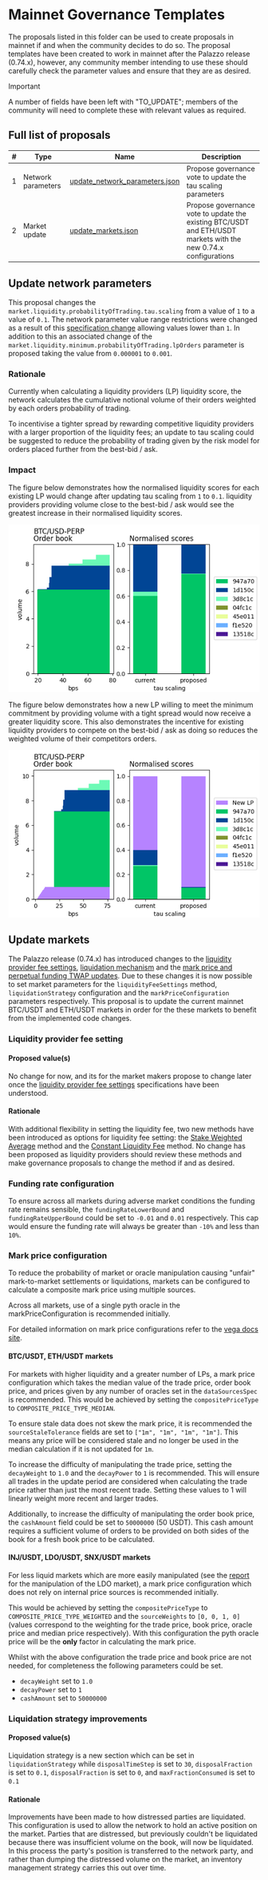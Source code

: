 # Mainnet Governance Templates

The proposals listed in this folder can be used to create proposals in mainnet if and when the community decides to do so. The proposal templates have been created to work in mainnet after the Palazzo release (0.74.x), however, any community member intending to use these should carefully check the parameter values and ensure that they are as desired.

> [!IMPORTANT]
> A number of fields have been left with "TO_UPDATE"; members of the community will need to complete these with relevant values as required.


## Full list of proposals

  | #   | Type           | Name                        | Description |
  | --- | -------------- |---------------------------- |----------- |
  | 1   | Network parameters  | [update_network_parameters.json](./update_network_parameters.json)     | Propose governance vote to update the tau scaling parameters      |
  | 2   | Market update | [update_markets.json](./update_markets.json)   | Propose governance vote to update the existing BTC/USDT and ETH/USDT markets with the new 0.74.x configurations  |


## Update network parameters

This proposal changes the `market.liquidity.probabilityOfTrading.tau.scaling` from a value of `1` to a value of `0.1`. The network parameter value range restrictions were changed as a result of this [specification change](https://github.com/vegaprotocol/specs/pull/2134/files) allowing values lower than `1`. In addition to this an associated change of the `market.liquidity.minimum.probabilityOfTrading.lpOrders` parameter is proposed taking the value from `0.000001` to `0.001`.

### Rationale

Currently when calculating a liquidity providers (LP) liquidity score, the network calculates the cumulative notional volume of their orders weighted by each orders probability of trading.

To incentivise a tighter spread by rewarding competitive liquidity providers with a larger proportion of the liquidity fees; an update to tau scaling could be suggested to reduce the probability of trading given by the risk model for orders placed further from the best-bid / ask.


### Impact

The figure below demonstrates how the normalised liquidity scores for each existing LP would change after updating tau scaling from `1` to `0.1`. liquidity providers providing volume close to the best-bid / ask would see the greatest increase in their normalised liquidity scores.

![normalised liquidity scores](./btcusd_liquidity_scores_1.png)

The figure below demonstrates how a new LP willing to meet the minimum commitment by providing volume with a tight spread would now receive a greater liquidity score. This also demonstrates the incentive for existing liquidity providers to compete on the best-bid / ask as doing so reduces the weighted volume of their competitors orders.

![minimum commitment](./btcusd_liquidity_scores_2.png)

## Update markets

The Palazzo release (0.74.x) has introduced changes to the [liquidity provider fee settings](https://github.com/vegaprotocol/roadmap/issues/81), [liquidation mechanism](https://github.com/vegaprotocol/roadmap/issues/85) and the [mark price and perpetual funding TWAP updates](https://github.com/vegaprotocol/roadmap/issues/89). Due to these changes it is now possible to set market parameters for the `liquidityFeeSettings` method, `liquidationStrategy` configuration and the `markPriceConfiguration` parameters respectively. This proposal is to update the current mainnet BTC/USDT and ETH/USDT markets in order for the these markets to benefit from the implemented code changes.

### Liquidity provider fee setting

#### Proposed value(s)

No change for now, and its for the market makers propose to change later once the [liquidity provider fee settings](https://github.com/vegaprotocol/roadmap/issues/81) specifications have been understood.

#### Rationale

With additional flexibility in setting the liquidity fee, two new methods have been introduced as options for liquidity fee setting: the [Stake Weighted Average](https://github.com/vegaprotocol/specs/blob/palazzo/protocol/0042-LIQF-setting_fees_and_rewarding_lps.md#stake-weighted-average-method-for-setting-the-liquidity-fee-factor) method and the [Constant Liquidity Fee](https://github.com/vegaprotocol/specs/blob/palazzo/protocol/0042-LIQF-setting_fees_and_rewarding_lps.md#constant-liquidity-fee-method) method. No change has been proposed as liquidity providers should review these methods and make governance proposals to change the method if and as desired.

### Funding rate configuration

To ensure across all markets during adverse market conditions the funding rate remains sensible, the `fundingRateLowerBound` and `fundingRateUpperBound` could be set to `-0.01` and `0.01` respectively. This cap would ensure the funding rate will always be greater than `-10%` and less than `10%`.

### Mark price configuration

To reduce the probability of market or oracle manipulation causing "unfair" mark-to-market settlements or liquidations, markets can be configured to calculate a composite mark price using multiple sources.

Across all markets, use of a single pyth oracle in the markPriceConfiguration is recommended initially. 

For detailed information on mark price configurations refer to the [vega docs site](https://docs.vega.xyz/testnet/tutorials/proposals/new-perpetuals-market#mark-price-configuration).

#### BTC/USDT, ETH/USDT markets

For markets with higher liquidity and a greater number of LPs, a mark price configuration which takes the median value of the trade price, order book price, and prices given by any number of oracles set in the `dataSourcesSpec` is recommended. This would be achieved by setting the `compositePriceType` to `COMPOSITE_PRICE_TYPE_MEDIAN`.

To ensure stale data does not skew the mark price, it is recommended the `sourceStaleTolerance` fields are set to `["1m", "1m", "1m", "1m"]`. This means any price will be considered stale and no longer be used in the median calculation if it is not updated for `1m`.

To increase the difficulty of manipulating the trade price, setting the `decayWeight` to `1.0` and the `decayPower` to `1` is recommended. This will ensure all trades in the update period are considered when calculating the trade price rather than just the most recent trade. Setting these values to 1 will linearly weight more recent and larger trades.

Additionally, to increase the difficulty of manipulating the order book price, the `cashAmount` field could be set to `50000000` (50 USDT). This cash amount requires a sufficient volume of orders to be provided on both sides of the book for a fresh book price to be calculated.

#### INJ/USDT, LDO/USDT, SNX/USDT markets

For less liquid markets which are more easily manipulated (see the [report](https://vega.xyz/reports/VMAR-20240214_LDOUSDT.pdf) for the manipulation of the LDO market), a mark price configuration which does not rely on internal price sources is recommended initially.

This would be achieved by setting the `compositePriceType` to `COMPOSITE_PRICE_TYPE_WEIGHTED` and the `sourceWeights` to `[0, 0, 1, 0]` (values correspond to the weighting for the trade price, book price, oracle price and median price respectively). With this configuration the pyth oracle price will be the **only** factor in calculating the mark price. 

Whilst with the above configuration the trade price and book price are not needed, for completeness the following parameters could be set.
- `decayWeight` set to `1.0`
- `decayPower` set to `1`
- `cashAmount` set to `50000000`

### Liquidation strategy improvements

#### Proposed value(s)

Liquidation strategy is a new section which can be set in `liquidationStrategy` while `disposalTimeStep` is set to `30`, `disposalFraction` is set to `0.1`, `disposalFraction` is set to `0`, and `maxFractionConsumed` is set to `0.1`

#### Rationale

Improvements have been made to how distressed parties are liquidated. This configuration is used to allow the network to hold an active position on the market. Parties that are distressed, but previously couldn't be liquidated because there was insufficient volume on the book, will now be liquidated. In this process the party's position is transferred to the network party, and rather than dumping the distressed volume on the market, an inventory management strategy carries this out over time.
